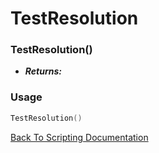 # TestResolution

### TestResolution()
- ***Returns:*** 

### Usage

```Lua
TestResolution()
```


[Back To Scripting Documentation](../README.md)
